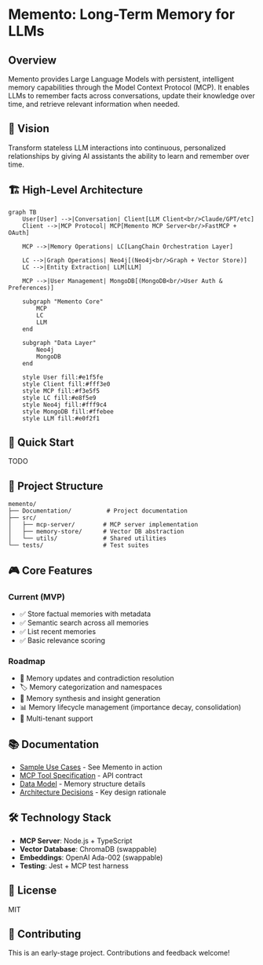 # Memento: Long-Term Memory for LLMs

## Overview
Memento provides Large Language Models with persistent, intelligent memory capabilities through the Model Context Protocol (MCP). It enables LLMs to remember facts across conversations, update their knowledge over time, and retrieve relevant information when needed.

## 🎯 Vision
Transform stateless LLM interactions into continuous, personalized relationships by giving AI assistants the ability to learn and remember over time.

## 🏗️ High-Level Architecture

```mermaid
graph TB
    User[User] -->|Conversation| Client[LLM Client<br/>Claude/GPT/etc]
    Client -->|MCP Protocol| MCP[Memento MCP Server<br/>FastMCP + OAuth]
    
    MCP -->|Memory Operations| LC[LangChain Orchestration Layer]
    
    LC -->|Graph Operations| Neo4j[(Neo4j<br/>Graph + Vector Store)]
    LC -->|Entity Extraction| LLM[LLM]
    
    MCP -->|User Management| MongoDB[(MongoDB<br/>User Auth & Preferences)]
    
    subgraph "Memento Core"
        MCP
        LC
        LLM
    end
    
    subgraph "Data Layer"
        Neo4j
        MongoDB
    end
    
    style User fill:#e1f5fe
    style Client fill:#fff3e0
    style MCP fill:#f3e5f5
    style LC fill:#e8f5e9
    style Neo4j fill:#fff9c4
    style MongoDB fill:#ffebee
    style LLM fill:#e0f2f1
```

## 🚀 Quick Start

TODO

## 📁 Project Structure

```
memento/
├── Documentation/          # Project documentation
├── src/
│   ├── mcp-server/        # MCP server implementation
│   ├── memory-store/      # Vector DB abstraction
│   └── utils/             # Shared utilities
└── tests/                 # Test suites
```

## 🎮 Core Features

### Current (MVP)
- ✅ Store factual memories with metadata
- ✅ Semantic search across all memories
- ✅ List recent memories
- ✅ Basic relevance scoring

### Roadmap
- 🔄 Memory updates and contradiction resolution
- 🏷️ Memory categorization and namespaces  
- 🧠 Memory synthesis and insight generation
- 📊 Memory lifecycle management (importance decay, consolidation)
- 🔐 Multi-tenant support

## 📚 Documentation

- [Sample Use Cases](Documentation/sample-use-cases.md) - See Memento in action
- [MCP Tool Specification](Documentation/mcp-tool-specification.md) - API contract
- [Data Model](Documentation/data-model.md) - Memory structure details
- [Architecture Decisions](Documentation/ADR/) - Key design rationale

## 🛠️ Technology Stack

- **MCP Server**: Node.js + TypeScript
- **Vector Database**: ChromaDB (swappable)
- **Embeddings**: OpenAI Ada-002 (swappable)
- **Testing**: Jest + MCP test harness

## 📝 License

MIT

## 🤝 Contributing

This is an early-stage project. Contributions and feedback welcome!

